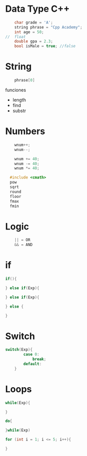 # Data Type C++

```cpp
    char grade = 'A';
    string phrase = "Cpp Academy";
    int age = 50;
//  float 
    double gpa = 2.3;
    bool isMale = true; //false 

```
# String

```cpp
    phrase[0]
```
funciones   
* length  
* find  
* substr

# Numbers

```cpp
    wnum++;
    wnum--;

    wnum += 40;
    wnum -= 40;
    wnum *= 40;
```
```cpp
  #include <cmath> 
  pow 
  sqrt 
  round  
  floor 
  fmax 
  fmin 
```
# Logic 

```cpp
    || = OR
    && = AND  
```
# if 

```cpp
if(){

} else if(Exp){

} else if(Exp){

} else {

}
```
# Switch 

```cpp
switch(Exp){
        case 0:
            break;
        default:
    }
```
# Loops 

```cpp
while(Exp){

}
```
```cpp
do{

}while(Exp)
```
```cpp
for (int i = 1; i <= 5; i++){

}
```


